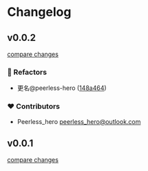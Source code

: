 # Changelog


## v0.0.2

[compare changes](https://github.com/peerless-hero/aliyun-sdk/compare/v0.0.1...v0.0.2)

### 💅 Refactors

- 更名@peerless-hero ([148a464](https://github.com/peerless-hero/aliyun-sdk/commit/148a464))

### ❤️ Contributors

- Peerless_hero <peerless_hero@outlook.com>

## v0.0.1

[compare changes](https://github.com/peerless-hero/aliyun-sdk/compare/v0.0.0...v0.0.1)


